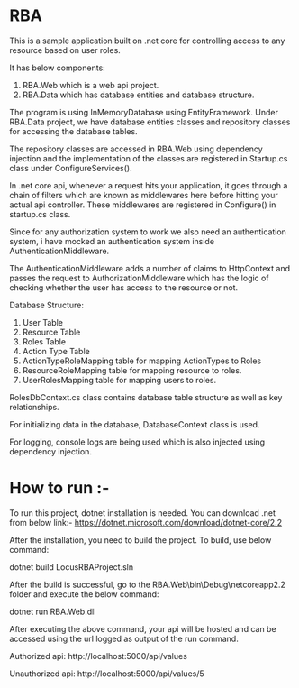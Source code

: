 # RBA
This is a sample application built on .net core for controlling access to any resource based on user roles.

It has below components:

1) RBA.Web which is a web api project.
2) RBA.Data which has database entities and database structure.

The program is using InMemoryDatabase using EntityFramework. Under RBA.Data project, we have database entities classes and repository classes for accessing the database tables.

The repository classes are accessed in RBA.Web using dependency injection and the implementation of the classes are registered in Startup.cs class under ConfigureServices().

In .net core api, whenever a request hits your application, it goes through a chain of filters which are known as middlewares here before hitting your actual api controller. These middlewares are registered in Configure() in startup.cs class.

Since for any authorization system to work we also need an authentication system, i have mocked an authentication system inside AuthenticationMiddleware.

The AuthenticationMiddleware adds a number of claims to HttpContext and passes the request to AuthorizationMiddleware which has the logic of checking whether the user has access to the resource or not.

Database Structure:
1) User Table
2) Resource Table
3) Roles Table
4) Action Type Table
5) ActionTypeRoleMapping table for mapping ActionTypes to Roles
6) ResourceRoleMapping table for mapping resource to roles.
7) UserRolesMapping table for mapping users to roles.

RolesDbContext.cs class contains database table structure as well as key relationships.

For initializing data in the database, DatabaseContext class is used.

For logging, console logs are being used which is also injected using dependency injection.

# How to run :-

To run this project, dotnet installation is needed.
You can download .net from below link:-
https://dotnet.microsoft.com/download/dotnet-core/2.2 

After the installation, you need to build the project.
To build, use below command:

dotnet build LocusRBAProject.sln
 

After the build is successful, go to the RBA.Web\bin\Debug\netcoreapp2.2 folder and execute the below command:

dotnet run RBA.Web.dll
 

After executing the above command, your api will be hosted and can be accessed using the url logged as output of the run command.
 

Authorized api: http://localhost:5000/api/values

Unauthorized api: http://localhost:5000/api/values/5

